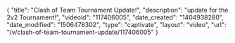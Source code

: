 {
    "title": "Clash of Team Tournament Update!",
    "description": "update for the 2v2 Tournament!",
    "videoid": "117406005",
    "date_created": "1404938280",
    "date_modified": "1506478302",
    "type": "captivate",
    "layout": "video",
    "url": "\/v\/clash-of-team-tournament-update\/117406005"
}